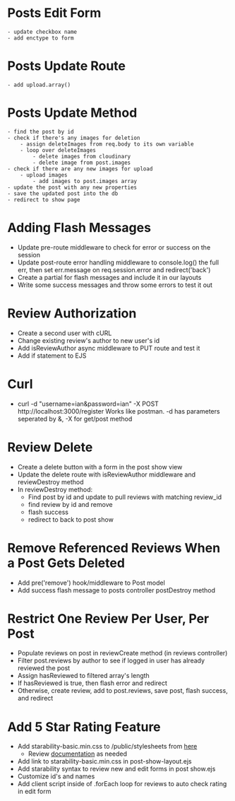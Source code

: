 # Posts Edit Form
	- update checkbox name
	- add enctype to form

# Posts Update Route
	- add upload.array()


# Posts Update Method
	- find the post by id
	- check if there's any images for deletion
		- assign deleteImages from req.body to its own variable
		- loop over deleteImages
			- delete images from cloudinary
			- delete image from post.images
	- check if there are any new images for upload
		- upload images
			- add images to post.images array
	- update the post with any new properties
	- save the updated post into the db
	- redirect to show page


# Adding Flash Messages

- Update pre-route middleware to check for error or success on the session
- Update post-route error handling middleware to console.log() the full err, then set err.message on req.session.error and redirect('back')
- Create a partial for flash messages and include it in our layouts
- Write some success messages and throw some errors to test it out

# Review Authorization
- Create a second user with cURL
- Change existing review's author to new user's id
- Add isReviewAuthor async middleware to PUT route and test it
- Add if statement to EJS

# Curl
- curl -d "username=ian&password=ian" -X POST http://localhost:3000/register
  Works like postman. -d has parameters seperated by &, -X for get/post method

# Review Delete
- Create a delete button with a form in the post show view
- Update the delete route with isReviewAuthor middleware
and reviewDestroy method
- In reviewDestroy method: 
	- Find post by id and update to pull reviews with matching review_id
	- find review by id and remove
	- flash success
	- redirect to back to post show

# Remove Referenced Reviews When a Post Gets Deleted

- Add pre('remove') hook/middleware to Post model
- Add success flash message to posts controller postDestroy method	

# Restrict One Review Per User, Per Post
- Populate reviews on post in reviewCreate method (in reviews controller)
- Filter post.reviews by author to see if logged in user has already reviewed the post
- Assign hasReviewed to filtered array's length
- If hasReviewed is true, then flash error and redirect
- Otherwise, create review, add to post.reviews, save post, flash success, and redirect

# Add 5 Star Rating Feature

- Add starability-basic.min.css to /public/stylesheets from [here](https://raw.githubusercontent.com/LunarLogic/starability/master/starability-minified/starability-basic.min.css)
	- Review [documentation](https://github.com/LunarLogic/starability) as needed
- Add link to starability-basic.min.css in post-show-layout.ejs
- Add starability syntax to review new and edit forms in post show.ejs
- Customize id's and names
- Add client script inside of .forEach loop for reviews to auto check rating in edit form